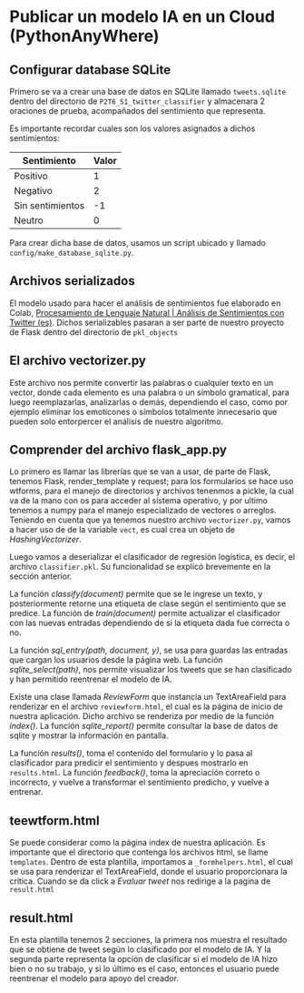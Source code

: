 # Publicar un modelo IA en un Cloud (PythonAnyWhere)

## Configurar database SQLite

Primero se va a crear una base de datos en SQLite llamado ```tweets.sqlite``` dentro del directorio de ```P2T6_S1_twitter_classifier``` y almacenara 2 oraciones de prueba, acompañados del sentimiento que representa.

Es importante recordar cuales son los valores asignados a dichos sentimientos:

|Sentimiento|Valor|
|-----------|-----|
|Positivo|1|
|Negativo|2|
|Sin sentimientos|-1|
|Neutro|0|

Para crear dicha base de datos, usamos un script ubicado y llamado ```config/make_database_sqlite.py```.

## Archivos serializados

El modelo usado para hacer el análisis de sentimientos fue elaborado en Colab, [Procesamiento de Lenguaje Natural | Análisis de Sentimientos con Twitter (es)](https://github.com/carlos-paezf/Deep_Learning/blob/master/Segundo_Corte/P2T3_PLN.ipynb). Dichos serializables pasaran a ser parte de nuestro proyecto de Flask dentro del directorio de ```pkl_objects```

## El archivo vectorizer.py

Este archivo nos permite convertir las palabras o cualquier texto en un vector, donde cada elemento es una palabra o un símbolo gramatical, para luego reemplazarlas, analizarlas o demás, dependiendo el caso, como por ejemplo eliminar los emoticones o símbolos totalmente innecesario que pueden solo entorpercer el análisis de nuestro algoritmo.


## Comprender del archivo flask_app.py

Lo primero es llamar las librerías que se van a usar, de parte de Flask, tenemos Flask, render_template y request; para los formularios se hace uso wtforms, para el manejo de directorios y archivos tenenmos a pickle, la cual va de la mano con os para acceder al sistema operativo, y por ultimo tenemos a numpy para el manejo especializado de vectores o arreglos. Teniendo en cuenta que ya tenemos nuestro archivo ```vectorizer.py```, vamos a hacer uso de de la variable ```vect```, es cual crea un objeto de *HashingVectorizer*.

Luego vamos a deserializar el clasificador de regresión logística, es decir, el archivo ```classifier.pkl```. Su funcionalidad se explicó brevemente en la sección anterior.

La función *classify(document)* permite que se le ingrese un texto, y posteriormente retorne una etiqueta de clase según el sentimiento que se predice. La función de *train(document)* permite actualizar el clasificador con las nuevas entradas dependiendo de si la etiqueta dada fue correcta o no. 

La función *sql_entry(path, document, y)*, se usa para guardas las entradas que cargan los usuarios desde la página web. La función *sqlite_select(path)*, nos permite visualizar los tweets que se han clasificado y han permitido reentrenar el modelo de IA. 

Existe una clase llamada *ReviewForm* que instancia un TextAreaField para renderizar en el archivo ```reviewform.html```, el cual es la página de inicio de nuestra aplicación. Dicho archivo se renderiza por medio de la función *index()*. La función *sqlite_report()* permite consultar la base de datos de sqlite y mostrar la información en pantalla. 

La función *results()*, toma el contenido del formulario y lo pasa al clasificador para predicir el sentimiento y despues mostrarlo en ```results.html```. La función *feedback()*, toma la apreciación correto o incorrecto, y vuelve a transformar el sentimiento predicho, y vuelve a entrenar. 

## teewtform.html

Se puede considerar como la página index de nuestra aplicación. Es importante que el directorio que contenga los archivos html, se llame ```templates```. Dentro de esta plantilla, importamos a ```_formhelpers.html```, el cual se usa para renderizar el TextAreaField, donde el usuario proporcionara la crítica. Cuando se da click a *Evaluar tweet* nos redirige a la pagina de ```result.html```

## result.html

En esta plantilla tenemos 2 secciones, la primera nos muestra el resultado que se obtiene de tweet según lo clasificado por el modelo de IA. Y la segunda parte representa la opción de clasificar si el modelo de IA hizo bien o no su trabajo, y si lo último es el caso, entonces el usuario puede reentrenar el modelo para apoyo del creador. 